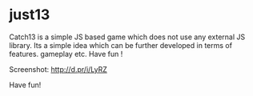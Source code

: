 just13
======

Catch13 is a simple JS based game which does not use any external JS library. Its a simple idea which can be further developed in terms of features. gameplay etc. Have fun !

Screenshot: http://d.pr/i/LyRZ

Have fun!